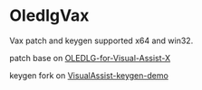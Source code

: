 # OledlgVax
Vax patch and keygen
supported x64 and win32.

patch base on [OLEDLG-for-Visual-Assist-X](https://github.com/lvtx/OLEDLG-for-Visual-Assist-X.git)

keygen fork on [VisualAssist-keygen-demo](https://github.com/DoubleLabyrinth/VisualAssist-keygen-demo.git)
